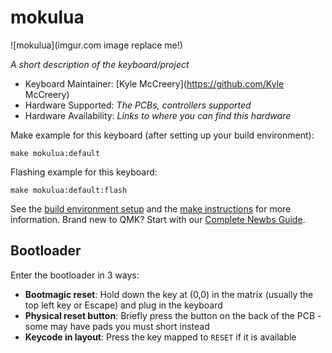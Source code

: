 # mokulua

![mokulua](imgur.com image replace me!)

*A short description of the keyboard/project*

* Keyboard Maintainer: [Kyle McCreery](https://github.com/Kyle McCreery)
* Hardware Supported: *The PCBs, controllers supported*
* Hardware Availability: *Links to where you can find this hardware*

Make example for this keyboard (after setting up your build environment):

    make mokulua:default

Flashing example for this keyboard:

    make mokulua:default:flash

See the [build environment setup](https://docs.qmk.fm/#/getting_started_build_tools) and the [make instructions](https://docs.qmk.fm/#/getting_started_make_guide) for more information. Brand new to QMK? Start with our [Complete Newbs Guide](https://docs.qmk.fm/#/newbs).

## Bootloader

Enter the bootloader in 3 ways:

* **Bootmagic reset**: Hold down the key at (0,0) in the matrix (usually the top left key or Escape) and plug in the keyboard
* **Physical reset button**: Briefly press the button on the back of the PCB - some may have pads you must short instead
* **Keycode in layout**: Press the key mapped to `RESET` if it is available
